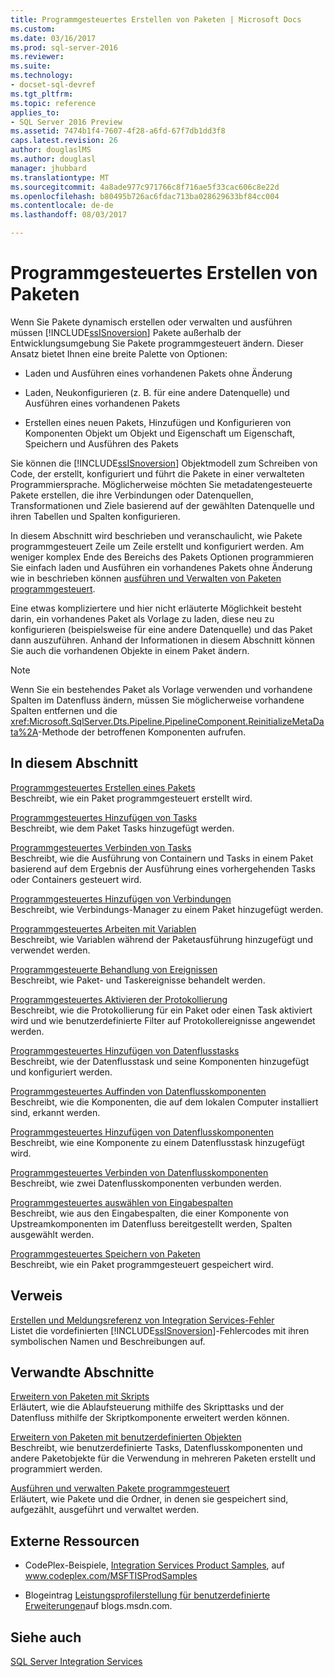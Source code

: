 ```yaml
---
title: Programmgesteuertes Erstellen von Paketen | Microsoft Docs
ms.custom: 
ms.date: 03/16/2017
ms.prod: sql-server-2016
ms.reviewer: 
ms.suite: 
ms.technology:
- docset-sql-devref
ms.tgt_pltfrm: 
ms.topic: reference
applies_to:
- SQL Server 2016 Preview
ms.assetid: 7474b1f4-7607-4f28-a6fd-67f7db1dd3f8
caps.latest.revision: 26
author: douglaslMS
ms.author: douglasl
manager: jhubbard
ms.translationtype: MT
ms.sourcegitcommit: 4a8ade977c971766c8f716ae5f33cac606c8e22d
ms.openlocfilehash: b80495b726ac6fdac713ba028629633bf84cc004
ms.contentlocale: de-de
ms.lasthandoff: 08/03/2017

---
```

# <a name="building-packages-programmatically"></a>Programmgesteuertes Erstellen von Paketen
  Wenn Sie Pakete dynamisch erstellen oder verwalten und ausführen müssen [!INCLUDE[ssISnoversion](../../includes/ssisnoversion-md.md)] Pakete außerhalb der Entwicklungsumgebung Sie Pakete programmgesteuert ändern. Dieser Ansatz bietet Ihnen eine breite Palette von Optionen:  
  
-   Laden und Ausführen eines vorhandenen Pakets ohne Änderung  
  
-   Laden, Neukonfigurieren (z. B. für eine andere Datenquelle) und Ausführen eines vorhandenen Pakets  
  
-   Erstellen eines neuen Pakets, Hinzufügen und Konfigurieren von Komponenten Objekt um Objekt und Eigenschaft um Eigenschaft, Speichern und Ausführen des Pakets  
  
 Sie können die [!INCLUDE[ssISnoversion](../../includes/ssisnoversion-md.md)] Objektmodell zum Schreiben von Code, der erstellt, konfiguriert und führt die Pakete in einer verwalteten Programmiersprache. Möglicherweise möchten Sie metadatengesteuerte Pakete erstellen, die ihre Verbindungen oder Datenquellen, Transformationen und Ziele basierend auf der gewählten Datenquelle und ihren Tabellen und Spalten konfigurieren.  
  
 In diesem Abschnitt wird beschrieben und veranschaulicht, wie Pakete programmgesteuert Zeile um Zeile erstellt und konfiguriert werden. Am weniger komplex Ende des Bereichs des Pakets Optionen programmieren Sie einfach laden und Ausführen ein vorhandenes Pakets ohne Änderung wie in beschrieben können [ausführen und Verwalten von Paketen programmgesteuert](../../integration-services/run-manage-packages-programmatically/running-and-managing-packages-programmatically.md).  
  
 Eine etwas kompliziertere und hier nicht erläuterte Möglichkeit besteht darin, ein vorhandenes Paket als Vorlage zu laden, diese neu zu konfigurieren (beispielsweise für eine andere Datenquelle) und das Paket dann auszuführen. Anhand der Informationen in diesem Abschnitt können Sie auch die vorhandenen Objekte in einem Paket ändern.  
  
> [!NOTE]  
>  Wenn Sie ein bestehendes Paket als Vorlage verwenden und vorhandene Spalten im Datenfluss ändern, müssen Sie möglicherweise vorhandene Spalten entfernen und die <xref:Microsoft.SqlServer.Dts.Pipeline.PipelineComponent.ReinitializeMetaData%2A>-Methode der betroffenen Komponenten aufrufen.  
  
## <a name="in-this-section"></a>In diesem Abschnitt  
 [Programmgesteuertes Erstellen eines Pakets](../../integration-services/building-packages-programmatically/creating-a-package-programmatically.md)  
 Beschreibt, wie ein Paket programmgesteuert erstellt wird.  
  
 [Programmgesteuertes Hinzufügen von Tasks](../../integration-services/building-packages-programmatically/adding-tasks-programmatically.md)  
 Beschreibt, wie dem Paket Tasks hinzugefügt werden.  
  
 [Programmgesteuertes Verbinden von Tasks](../../integration-services/building-packages-programmatically/connecting-tasks-programmatically.md)  
 Beschreibt, wie die Ausführung von Containern und Tasks in einem Paket basierend auf dem Ergebnis der Ausführung eines vorhergehenden Tasks oder Containers gesteuert wird.  
  
 [Programmgesteuertes Hinzufügen von Verbindungen](../../integration-services/building-packages-programmatically/adding-connections-programmatically.md)  
 Beschreibt, wie Verbindungs-Manager zu einem Paket hinzugefügt werden.  
  
 [Programmgesteuertes Arbeiten mit Variablen](../../integration-services/building-packages-programmatically/working-with-variables-programmatically.md)  
 Beschreibt, wie Variablen während der Paketausführung hinzugefügt und verwendet werden.  
  
 [Programmgesteuerte Behandlung von Ereignissen](../../integration-services/building-packages-programmatically/handling-events-programmatically.md)  
 Beschreibt, wie Paket- und Taskereignisse behandelt werden.  
  
 [Programmgesteuertes Aktivieren der Protokollierung](../../integration-services/building-packages-programmatically/enabling-logging-programmatically.md)  
 Beschreibt, wie die Protokollierung für ein Paket oder einen Task aktiviert wird und wie benutzerdefinierte Filter auf Protokollereignisse angewendet werden.  
  
 [Programmgesteuertes Hinzufügen von Datenflusstasks](../../integration-services/building-packages-programmatically/adding-the-data-flow-task-programmatically.md)  
 Beschreibt, wie der Datenflusstask und seine Komponenten hinzugefügt und konfiguriert werden.  
  
 [Programmgesteuertes Auffinden von Datenflusskomponenten](../../integration-services/building-packages-programmatically/discovering-data-flow-components-programmatically.md)  
 Beschreibt, wie die Komponenten, die auf dem lokalen Computer installiert sind, erkannt werden.  
  
 [Programmgesteuertes Hinzufügen von Datenflusskomponenten](../../integration-services/building-packages-programmatically/adding-data-flow-components-programmatically.md)  
 Beschreibt, wie eine Komponente zu einem Datenflusstask hinzugefügt wird.  
  
 [Programmgesteuertes Verbinden von Datenflusskomponenten](../../integration-services/building-packages-programmatically/connecting-data-flow-components-programmatically.md)  
 Beschreibt, wie zwei Datenflusskomponenten verbunden werden.  
  
 [Programmgesteuertes auswählen von Eingabespalten](../../integration-services/building-packages-programmatically/selecting-input-columns-programmatically.md)  
 Beschreibt, wie aus den Eingabespalten, die einer Komponente von Upstreamkomponenten im Datenfluss bereitgestellt werden, Spalten ausgewählt werden.  
  
 [Programmgesteuertes Speichern von Paketen](../../integration-services/building-packages-programmatically/saving-a-package-programmatically.md)  
 Beschreibt, wie ein Paket programmgesteuert gespeichert wird.  
  
## <a name="reference"></a>Verweis  
 [Erstellen und Meldungsreferenz von Integration Services-Fehler](../../integration-services/integration-services-error-and-message-reference.md)  
 Listet die vordefinierten [!INCLUDE[ssISnoversion](../../includes/ssisnoversion-md.md)]-Fehlercodes mit ihren symbolischen Namen und Beschreibungen auf.  
  
## <a name="related-sections"></a>Verwandte Abschnitte  
 [Erweitern von Paketen mit Skripts](../../integration-services/extending-packages-scripting/extending-packages-with-scripting.md)  
 Erläutert, wie die Ablaufsteuerung mithilfe des Skripttasks und der Datenfluss mithilfe der Skriptkomponente erweitert werden können.  
  
 [Erweitern von Paketen mit benutzerdefinierten Objekten](../../integration-services/extending-packages-custom-objects/extending-packages-with-custom-objects.md)  
 Beschreibt, wie benutzerdefinierte Tasks, Datenflusskomponenten und andere Paketobjekte für die Verwendung in mehreren Paketen erstellt und programmiert werden.  
  
 [Ausführen und verwalten Pakete programmgesteuert](../../integration-services/run-manage-packages-programmatically/running-and-managing-packages-programmatically.md)  
 Erläutert, wie Pakete und die Ordner, in denen sie gespeichert sind, aufgezählt, ausgeführt und verwaltet werden.  
  
## <a name="external-resources"></a>Externe Ressourcen  
  
-   CodePlex-Beispiele, [Integration Services Product Samples](http://go.microsoft.com/fwlink/?LinkID=131204), auf www.codeplex.com/MSFTISProdSamples  
  
-   Blogeintrag [Leistungsprofilerstellung für benutzerdefinierte Erweiterungen](http://go.microsoft.com/fwlink/?LinkId=238831)auf blogs.msdn.com.  

## <a name="see-also"></a>Siehe auch  
 [SQL Server Integration Services](../../integration-services/sql-server-integration-services.md)  
  
  
